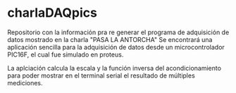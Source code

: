 # charlaDAQpics
Repositorio con la información pra re generar el programa de adquisición de datos mostrado en la charla "PASA LA ANTORCHA"
Se encontrará una aplicación sencilla para la adquisición de datos desde un microcontrolador PIC16F, el cual fue simulado en proteus.

La aplciación calcula la escala y la función inversa del acondicionamiento para poder mostrar en el terminal serial el resultado
de múltiples mediciones.


